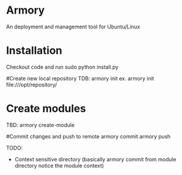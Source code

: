 # Armory
An deployment and management tool for Ubuntu/Linux

# Installation
Checkout code and run sudo python install.py

#Create new local repository
TDB:
armory init <REPOSITORY> ex. armory init file:///opt/repository/

# Create modules
TBD: 
armory create-module <NAME>

#Commit changes and push to remote
armory commit <MODULE>
armory push <MODULE>

TODO:
* Context sensitive directory (basically armory commit from module directory notice the module context)
